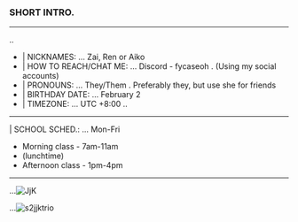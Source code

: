 ### SHORT INTRO.
___
..
- | NICKNAMES: ...   Zai, Ren or Aiko
- | HOW TO REACH/CHAT ME: ...   Discord - fycaseoh . (Using my social accounts)
- | PRONOUNS: ...   They/Them . Preferably they, but use she for friends
- | BIRTHDAY DATE: ...   February 2
- | TIMEZONE: ...   UTC +8:00
..
___
| SCHOOL SCHED.: ...  Mon-Fri
- Morning class - 7am-11am
- (lunchtime)
- Afternoon class - 1pm-4pm 
___
...![JjK](https://github.com/6illusions/KuroJenji/assets/148338376/81f70df3-fc87-4e47-8fc0-04dd4a40a0c5)


...![s2jjktrio](https://github.com/6illusions/KuroJenji/assets/148338376/9287c0f1-388f-419e-9d6a-defc96abacb1)


<!--
**go1qjo/go1qjo** is a ✨ _special_ ✨ repository because its `README.md` (this file) appears on your GitHub profile.

Here are some ideas to get you started:

- 🔭 I’m currently working on ...
- 🌱 I’m currently learning ...
- 👯 I’m looking to collaborate on ...
- 🤔 I’m looking for help with ...
- 💬 Ask me about ...
- 📫 How to reach me: ...
- 😄 Pronouns: ...
- ⚡ Fun fact: ...
-->
